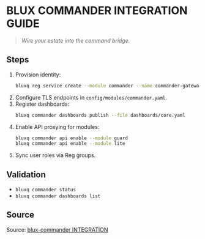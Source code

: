 # BLUX COMMANDER INTEGRATION GUIDE

> *Wire your estate into the command bridge.*

## Steps
1. Provision identity:
   ```bash
   bluxq reg service create --module commander --name commander-gateway --scopes api
   ```
2. Configure TLS endpoints in `config/modules/commander.yaml`.
3. Register dashboards:
   ```bash
   bluxq commander dashboards publish --file dashboards/core.yaml
   ```
4. Enable API proxying for modules:
   ```bash
   bluxq commander api enable --module guard
   bluxq commander api enable --module lite
   ```
5. Sync user roles via Reg groups.

## Validation
- `bluxq commander status`
- `bluxq commander dashboards list`

## Source
Source: [blux-commander INTEGRATION](https://github.com/Outer-Void/blux-commander)
